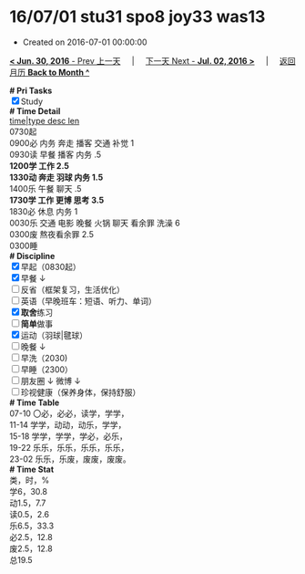 # 16/07/01 stu31 spo8 joy33 was13

- Created on 2016-07-01 00:00:00

[**< Jun. 30, 2016** - Prev 上一天](_archived/lifelogs/2016/06/d30.md) &nbsp; &nbsp; | &nbsp; &nbsp; [下一天 Next - **Jul. 02, 2016 >**](_archived/lifelogs/2016/07/d02.md) &nbsp; &nbsp; |  &nbsp; &nbsp; [返回月历 **Back to Month ^**](_archived/lifelogs/2016/07/index.md)
<br/><div><b># Pri Tasks</b></div><div><input checked="true" type="checkbox"/>Study</div><div><b># Time Detail</b></div><div><u>time|type desc len</u></div><div>0730起</div><div>0900必 内务 奔走 播客 交通 补觉 1</div><div>0930读 早餐 播客 内务 .5</div><div><b>1200学 工作 2.5</b></div><div><b>1330动 奔走 羽球 内务 1.5</b></div><div>1400乐 午餐 聊天 .5</div><div><b>1730学 工作 更博 思考 3.5</b></div><div>1830必 休息 内务 1</div><div>0030乐 交通 电影 晚餐 火锅 聊天 看余罪 洗澡 6</div><div>0300废 熬夜看余罪 2.5</div><div>0300睡</div><div><b># Discipline</b></div><div><input checked="true" type="checkbox"/>早起（0830起）</div><div><input checked="true" type="checkbox"/>早餐 ↓</div><div><input type="checkbox"/>反省（框架复习，生活优化）</div><div><input type="checkbox"/>英语（早晚班车：短语、听力、单词）</div><div><input checked="true" type="checkbox"/><b>取舍</b>练习</div><div><input type="checkbox"/><b>简单</b>做事</div><div><input checked="true" type="checkbox"/>运动（羽球|毽球）</div><div><input type="checkbox"/>晚餐 ↓</div><div><input type="checkbox"/>早洗（2030)</div><div><input type="checkbox"/>早睡（2300）</div><div><input type="checkbox"/>朋友圈 ↓ 微博 ↓</div><div><input type="checkbox"/>珍视健康（保养身体，保持舒服）</div><div><b># Time Table</b></div><div>07-10 〇必，必必，读学，学学，</div><div>11-14 学学，动动，动乐，学学，</div><div>15-18 学学，学学，学必，必乐，</div><div>19-22 乐乐，乐乐，乐乐，乐乐，</div><div>23-02 乐乐，乐废，废废，废废。</div><div><b># Time Stat</b></div><div>类，时，%</div><div>学6，30.8</div><div>动1.5，7.7</div><div>读0.5，2.6</div><div>乐6.5，33.3</div><div>必2.5，12.8</div><div>废2.5，12.8</div><div>总19.5</div>
